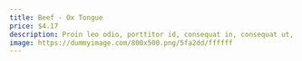 ```yaml
---
title: Beef - Ox Tongue
price: $4.17
description: Proin leo odio, porttitor id, consequat in, consequat ut, nulla. Sed accumsan felis. Ut at dolor quis odio consequat varius.
image: https://dummyimage.com/800x500.png/5fa2dd/ffffff
---
```

